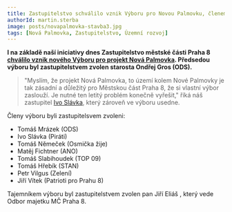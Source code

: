 ```yaml
---
title: Zastupitelstvo schválilo vznik Výboru pro Novou Palmovku, členem bude zastupitel Ivo Slávka
authorId: martin.sterba
image: posts/novapalmovka-stavba3.jpg
tags: [Nová Palmovka, Zastupitelstvo, Územní rozvoj]
---
```


**I na základě naší iniciativy dnes Zastupitelstvo městské části Praha 8 [chválilo vznik nového Výboru pro projekt Nová Palmovka](https://www.praha8.cz/file/38U/Zastupitelstvo-7-dne-18-12-2019.pdf). Předsedou výboru byl zastupitelstvem zvolen starosta Ondřej Gros (ODS).**

>"Myslím, že projekt Nová Palmovka, to území kolem Nové Palmovky je tak zásadní a důležitý pro Městskou část Praha 8, že si vlastní výbor zaslouží. Je nutné ten letitý problém konečně vyřešit," říká náš zastupitel [Ivo Slávka](https://praha8.pirati.cz/lide/ivo-slavka.html), který zároveň ve výboru usedne.

Členy výboru byli zastupitelsvem zvoleni:
- Tomáš Mrázek (ODS)
- Ivo Slávka (Piráti)
- Tomáš Němeček (Osmička žije)
- Matěj Fichtner (ANO)
- Tomáš Slabihoudek (TOP 09)
- Tomáš Hřebík (STAN)
- Petr Vilgus (Zelení)
- Jiří Vítek (Patrioti pro Prahu 8)

Tajemníkem výboru byl zastupitelstvem zvolen pan Jiří Eliáš , který vede Odbor majetku MČ Praha 8.
